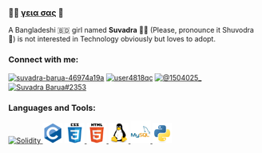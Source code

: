 ### :tipping_hand_woman: [γεια σας](https://translate.google.com/?hl=en&sl=auto&tl=en&text=%CE%B3%CE%B5%CE%B9%CE%B1%20%CF%83%CE%B1%CF%82&op=translate) 👋 

A Bangladeshi :bangladesh: girl named **Suvadra** :woman_facepalming: (Please, pronounce it Shuvodra :pray:) is not interested in Technology obviously but loves to adopt. 
<h3 align="left">Connect with me:</h3>  
<p align="left">  
<a href="https://linkedin.com/in/suvadra-barua-46974a19a" target="blank"><img align="center" src="https://raw.githubusercontent.com/rahuldkjain/github-profile-readme-generator/master/src/images/icons/Social/linked-in-alt.svg" alt="suvadra-barua-46974a19a" height="30" width="40" /></a>  
<a href="https://www.leetcode.com/user4818qc" target="blank"><img align="center" src="https://raw.githubusercontent.com/rahuldkjain/github-profile-readme-generator/master/src/images/icons/Social/leet-code.svg" alt="user4818qc" height="30" width="40" /></a>  
<a href="https://www.hackerearth.com/@1504025_" target="blank"><img align="center" src="https://simpleicons.org/icons/hackerearth.svg" alt="@1504025_" height="30" width="40" /></a>  
<a href="https://discord.gg/Suvadra Barua#2353" target="blank"><img align="center" src="https://raw.githubusercontent.com/rahuldkjain/github-profile-readme-generator/master/src/images/icons/Social/discord.svg" alt="Suvadra Barua#2353" height="30" width="40" /></a>  
</p>  
  
<h3 align="left">Languages and Tools:</h3>  
<p align="left"> <a href="https://www.cprogramming.com/" target="_blank" rel="noreferrer"> 
<img src="https://img.icons8.com/ios/50/ffffff/solidity.png" alt="Solidity" width="40" height="40"/> </a> 
<img src="https://raw.githubusercontent.com/devicons/devicon/master/icons/c/c-original.svg" alt="c" width="40" height="40"/> </a> <a href="https://www.w3schools.com/css/" target="_blank" rel="noreferrer"> <img src="https://raw.githubusercontent.com/devicons/devicon/master/icons/css3/css3-original-wordmark.svg" alt="css3" width="40" height="40"/> </a> <a href="https://www.w3.org/html/" target="_blank" rel="noreferrer"> <img src="https://raw.githubusercontent.com/devicons/devicon/master/icons/html5/html5-original-wordmark.svg" alt="html5" width="40" height="40"/> </a> <a href="https://www.linux.org/" target="_blank" rel="noreferrer"> <img src="https://raw.githubusercontent.com/devicons/devicon/master/icons/linux/linux-original.svg" alt="linux" width="40" height="40"/> </a> <a href="https://www.mysql.com/" target="_blank" rel="noreferrer"> <img src="https://raw.githubusercontent.com/devicons/devicon/master/icons/mysql/mysql-original-wordmark.svg" alt="mysql" width="40" height="45"/> </a> <a href="https://www.python.org" target="_blank" rel="noreferrer"> <img src="https://raw.githubusercontent.com/devicons/devicon/master/icons/python/python-original.svg" alt="python" width="40" height="40"/> </a> 
</p>


<!--
**Suvadra-Barua/Suvadra-Barua** is a ✨ _special_ ✨ repository because its `README.md` (this file) appears on your GitHub profile.

Here are some ideas to get you started:

- 🔭 I’m currently working on ...
- 🌱 I’m currently learning ...
- 👯 I’m looking to collaborate on ...
- 🤔 I’m looking for help with ...
- 💬 Ask me about ...
- 📫 How to reach me: ...
- 😄 Pronouns: ...
- ⚡ Fun fact: ...
-->
